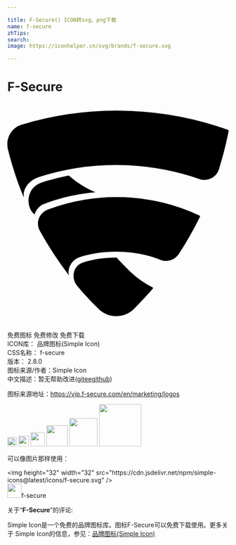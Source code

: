 ```yaml
---

title: F-Secure() ICON转svg、png下载
name: f-secure
zhTips: 
search: 
image: https://iconhelper.cn/svg/brands/f-secure.svg

---
```


# F-Secure  <small style="font-size: 60%;font-weight: 100"></small>

<div id="svg" class="svg-wrap">
<svg xmlns="http://www.w3.org/2000/svg" role="img" viewBox="0 0 24 24"><title>F-Secure icon</title><path d="M23.93 2.94a35.94 35.94 0 0 0-22.24-.6A2.22 2.22 0 0 0 .07 5.09c.4 1.6.98 3.44 1.68 5.11.01.04.03.02.03-.02-.1-.78.5-1.77 1.68-2.13a27.56 27.56 0 0 1 17.39.23c.86.3 1.82-.17 2.1-1.06.7-2.25.98-3.78 1.05-4.16.01-.07-.05-.1-.07-.12zM6.65 7.89c-.86.18-2.05.46-2.94.76-1.78.61-1.7 2.78-.75 3.47.07-.4.5-.95.98-1.13 1.78-.7 3.69-1.12 5.62-1.29-.98-.4-1.94-.97-2.9-1.81M20.83 12.23a21.16 21.16 0 0 0-16.45-.65c-.85.32-1.38 1.35-.85 2.33a38.16 38.16 0 0 0 3.15 4.8c-.17-.58.13-1.66 1.27-2.01 3.15-.97 6.46-.56 8.66.33.62.25 1.5.1 1.99-.64a38.62 38.62 0 0 0 2.29-4.02c.03-.06 0-.11-.06-.14M15.72 20a9.92 9.92 0 0 1-2.5-1.8c-.34-.34-.84-.83-1.37-1.41-1.2 0-2.37.12-3.62.52-1.16.36-1.27 1.7-.76 2.4.86 1.07 1.46 1.65 2.42 2.64a2.74 2.74 0 0 0 3.82.02c.75-.75 1.21-1.25 2.06-2.21.05-.05.03-.14-.05-.16"/></svg>
</div>
<detail full-name='f-secure'></detail>

<div class="detail-page">
<p>
<span><span class="badge-success badge">免费图标</span> <span class="badge-success badge">免费修改</span>  <span class="badge-success badge">免费下载</span> </span>
<br/>
<span>
ICON库：
<span class="badge-secondary badge">品牌图标(Simple Icon)</span> 
</span>
<br/>
<span>
CSS名称：
<span class="badge-secondary badge">f-secure</span> 
</span>

<br/>
<span>
版本：
<span class="badge-secondary badge">2.8.0</span> 
</span>
<br/>
<span>图标来源/作者：<span class="badge-light badge">Simple Icon</span></span> 
<br/>
<span class="zh-detail">中文描述：暂无<span class="help-link"><span>帮助改进</span>(<a href="https://gitee.com/liuwave/icon-helper/edit/master/json/brands/f-secure.json" target="_blank" rel="noopener noreferrer">gitee</a><a href="https://github.com/liuwave/icon-helper/edit/master/json/brands/f-secure.json" target="_blank" rel="noopener noreferrer">github</a></span>)</span><br/>
</p>
</div><div class="description description alert alert-light"><p>图标来源地址：<a href="https://vip.f-secure.com/en/marketing/logos" target="_blank" rel="noopener noreferrer">https://vip.f-secure.com/en/marketing/logos</a></p></div>
<div class="alert alert-dark">
<img height="21" width="21" src="https://cdn.jsdelivr.net/npm/simple-icons@latest/icons/f-secure.svg" />
<img height="24" width="24" src="https://cdn.jsdelivr.net/npm/simple-icons@latest/icons/f-secure.svg" />
<img height="32" width="32" src="https://cdn.jsdelivr.net/npm/simple-icons@latest/icons/f-secure.svg" />
<img height="48" width="48" src="https://cdn.jsdelivr.net/npm/simple-icons@latest/icons/f-secure.svg" />
<img height="64" width="64" src="https://cdn.jsdelivr.net/npm/simple-icons@latest/icons/f-secure.svg" />
<img height="96" width="96" src="https://cdn.jsdelivr.net/npm/simple-icons@latest/icons/f-secure.svg" />

</div>
<div>
  <p>可以像图片那样使用：    
  </p>
  <div class="alert alert-primary" style="font-size: 14px">
    &lt;img height="32" width="32" src="https://cdn.jsdelivr.net/npm/simple-icons@latest/icons/f-secure.svg" /&gt;
    <copy-btn content='<img height="32" width="32" src="https://cdn.jsdelivr.net/npm/simple-icons@latest/icons/f-secure.svg" />'></copy-btn>
  </div>
  <div class="alert alert-secondary">
    <img height="32" width="32" src="https://cdn.jsdelivr.net/npm/simple-icons@latest/icons/f-secure.svg" />f-secure
    <copy-btn content="f-secure" btn-title="复制图标名称"></copy-btn>
  </div>
</div>
<div class="icon-detail__container">
<p>关于“<b>F-Secure</b>”的评论:</p>
</div>
<Vssue title="关于“F-Secure”的评论" />
<div><p>Simple Icon是一个免费的品牌图标库。图标F-Secure可以免费下载使用。更多关于  Simple Icon的信息，参见：<a target="_blank" href="https://iconhelper.cn/brands.html">品牌图标(Simple Icon)</a>
</p></div>
